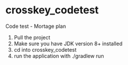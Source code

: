 # crosskey_codetest
Code test - Mortage plan

1. Pull the project
2. Make sure you have JDK version 8+ installed
3. cd into crosskey_codetest
4. run the application with ./gradlew run
